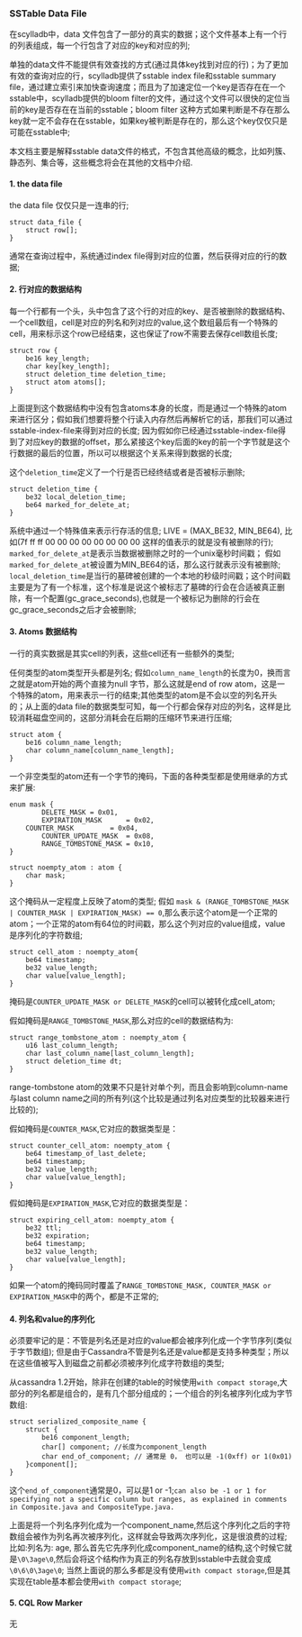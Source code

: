 ### SSTable Data File

在scylladb中，data 文件包含了一部分的真实的数据；这个文件基本上有一个行的列表组成，每一个行包含了对应的key和对应的列;

单独的data文件不能提供有效查找的方式(通过具体key找到对应的行)；为了更加有效的查询对应的行，scylladb提供了sstable index file和sstable summary file，通过建立索引来加快查询速度；而且为了加速定位一个key是否存在在一个sstable中，scylladb提供的bloom filter的文件，通过这个文件可以很快的定位当前的key是否存在在当前的sstable；bloom filter 这种方式如果判断是不存在那么key就一定不会存在在sstable，如果key被判断是存在的，那么这个key仅仅只是可能在sstable中;

本文档主要是解释sstable data文件的格式，不包含其他高级的概念，比如列簇、静态列、集合等，这些概念将会在其他的文档中介绍.

#### 1. the data file

the data file 仅仅只是一连串的行;

```
struct data_file {
	struct row[];
}
```

通常在查询过程中，系统通过index file得到对应的位置，然后获得对应的行的数据;

#### 2. 行对应的数据结构

每一个行都有一个头，头中包含了这个行的对应的key、是否被删除的数据结构、一个cell数组，cell是对应的列名和列对应的value,这个数组最后有一个特殊的cell，用来标示这个row已经结束，这也保证了row不需要去保存cell数组长度;

```
struct row {
	be16 key_length;
	char key[key_length];
	struct deletion_time deletion_time;
	struct atom atoms[];
}
```
上面提到这个数据结构中没有包含atoms本身的长度，而是通过一个特殊的atom来进行区分；假如我们想要将整个行读入内存然后再解析它的话，那我们可以通过sstable-index-file来得到对应的长度; 因为假如你已经通过sstable-index-file得到了对应key的数据的offset，那么紧接这个key后面的key的前一个字节就是这个行数据的最后的位置，所以可以根据这个关系来得到数据的长度;

这个`deletion_time`定义了一个行是否已经终结或者是否被标示删除;

```
struct deletion_time {
	be32 local_deletion_time;
	be64 marked_for_delete_at;
}
```
系统中通过一个特殊值来表示行存活的信息; LIVE = (MAX_BE32, MIN_BE64), 比如(7f ff ff 00 00 00 00 00 00 00 00 这样的值表示的就是没有被删除的行); `marked_for_delete_at`是表示当数据被删除之时的一个unix毫秒时间戳； 假如`marked_for_delete_at`被设置为MIN_BE64的话，那么这行就表示没有被删除; `local_deletion_time`是当行的墓碑被创建的一个本地的秒级时间戳；这个时间戳主要是为了有一个标准，这个标准是说这个被标志了墓碑的行会在合适被真正删除，有一个配置(gc_grace_seconds),也就是一个被标记为删除的行会在gc_grace_seconds之后才会被删除;

#### 3. Atoms 数据结构

一行的真实数据是其实cell的列表，这些cell还有一些额外的类型;

任何类型的atom类型开头都是列名; 假如`column_name_length`的长度为0，换而言之就是atom开始的两个直接为null 字节，那么这就是end of row atom，这是一个特殊的atom，用来表示一行的结束;其他类型的atom是不会以空的列名开头的；从上面的data file的数据类型可知，每一个行都会保存对应的列名，这样是比较消耗磁盘空间的，这部分消耗会在后期的压缩环节来进行压缩;

```
struct atom {
	be16 column_name_length;
	char column_name[column_name_length];
}
```
一个非空类型的atom还有一个字节的掩码，下面的各种类型都是使用继承的方式来扩展:

```
enum mask {
		DELETE_MASK = 0x01,
		EXPIRATION_MASK      = 0x02,
   	COUNTER_MASK         = 0x04,
    	COUNTER_UPDATE_MASK  = 0x08,
    	RANGE_TOMBSTONE_MASK = 0x10,
}
```
```
struct noempty_atom : atom {
	char mask;
}
```

这个掩码从一定程度上反映了atom的类型; 假如 `mask & (RANGE_TOMBSTONE_MASK | COUNTER_MASK | EXPIRATION_MASK) == 0`,那么表示这个atom是一个正常的atom；一个正常的atom有64位的时间戳，那么这个列对应的value组成，value是序列化的字符数组;

```
struct cell_atom : noempty_atom{
	be64 timestamp;
	be32 value_length;
	char value[value_length];
}
```

掩码是`COUNTER_UPDATE_MASK or DELETE_MASK`的cell可以被转化成cell_atom;

假如掩码是`RANGE_TOMBSTONE_MASK`,那么对应的cell的数据结构为:

```
struct range_tombstone_atom : noempty_atom {
	u16 last_column_length;
	char last_column_name[last_column_length];
	struct deletion_time dt;
}
```
range-tombstone atom的效果不只是针对单个列，而且会影响到column-name与last column name之间的所有列(这个比较是通过列名对应类型的比较器来进行比较的);

假如掩码是`COUNTER_MASK`,它对应的数据类型是：

```
struct counter_cell_atom: noempty_atom {
	be64 timestamp_of_last_delete;
	be64 timestamp;
	be32 value_length;
	char value[value_length];
}
```

假如掩码是`EXPIRATION_MASK`,它对应的数据类型是：

```
struct expiring_cell_atom: noempty_atom {
	be32 ttl;
	be32 expiration;
	be64 timestamp;
	be32 value_length;
	char value[value_length];
}
```

如果一个atom的掩码同时覆盖了`RANGE_TOMBSTONE_MASK, COUNTER_MASK or EXPIRATION_MASK`中的两个，都是不正常的;

#### 4. 列名和value的序列化

必须要牢记的是：不管是列名还是对应的value都会被序列化成一个字节序列(类似于字节数组); 但是由于Cassandra不管是列名还是value都是支持多种类型；所以在这些值被写入到磁盘之前都必须被序列化成字符数组的类型;

从cassandra 1.2开始，除非在创建的table的时候使用`with compact storage`,大部分的列名都是组合的，是有几个部分组成的；一个组合的列名被序列化成为字节数组:

```
struct serialized_composite_name {
	struct {
		be16 component_length;
		char[] component; //长度为component_length
		char end_of_component; // 通常是 0， 也可以是 -1(0xff) or 1(0x01)
	}component[];
}
```

这个`end_of_component`通常是0，可以是1 or -1;`can also be -1 or 1 for specifying not a specific column but ranges, as explained in comments in Composite.java and CompositeType.java.`

上面是将一个列名序列化成为一个component_name,然后这个序列化之后的字符数组会被作为列名再次被序列化，这样就会导致两次序列化，这是很浪费的过程; 比如:列名为: age, 那么首先它先序列化成component_name的结构,这个时候它就是`\0\3age\0`,然后会将这个结构作为真正的列名存放到sstable中去就会变成`\0\6\0\3age\0`; 当然上面说的那么多都是没有使用`with compact storage`,但是其实现在table基本都会使用`with compact storage`;

#### 5. CQL Row Marker

无







